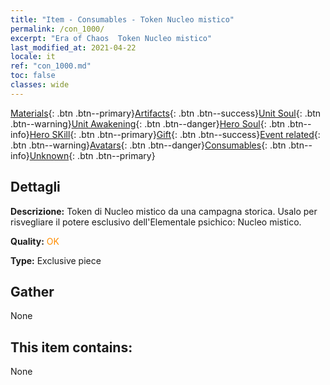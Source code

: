 ```yaml
---
title: "Item - Consumables - Token Nucleo mistico"
permalink: /con_1000/
excerpt: "Era of Chaos  Token Nucleo mistico"
last_modified_at: 2021-04-22
locale: it
ref: "con_1000.md"
toc: false
classes: wide
---
```

 [Materials](/ItemsIT/){: .btn .btn--primary}[Artifacts](/ItemsIT/Artifacts/){: .btn .btn--success}[Unit Soul](/ItemsIT/UnitSoul/){: .btn .btn--warning}[Unit Awakening](/ItemsIT/UnitAwakening/){: .btn .btn--danger}[Hero Soul](/ItemsIT/HeroSoul/){: .btn .btn--info}[Hero SKill](/ItemsIT/HeroSkill/){: .btn .btn--primary}[Gift](/ItemsIT/Gift/){: .btn .btn--success}[Event related](/ItemsIT/Events/){: .btn .btn--warning}[Avatars](/ItemsIT/Avatars/){: .btn .btn--danger}[Consumables](/ItemsIT/Consumables/){: .btn .btn--info}[Unknown](/ItemsIT/Unknown/){: .btn .btn--primary}

## Dettagli
 **Descrizione:** Token di Nucleo mistico da una campagna storica. Usalo per risvegliare il potere esclusivo dell'Elementale psichico: Nucleo mistico.

 **Quality:** <span style="color: #FF8C00">OK</span>

 **Type:** Exclusive piece

## Gather

  None

## This item contains:

  None

